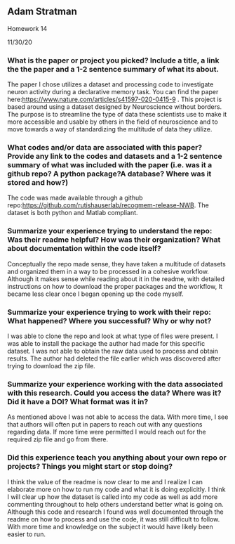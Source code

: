 
## Adam Stratman

Homework 14

11/30/20


### What is the paper or project you picked? Include a title, a link the the paper and a 1-2 sentence summary of what its about.

The paper I chose utilizes a dataset and processing code to investigate neuron activity during a declarative memory task. You can find the paper here:https://www.nature.com/articles/s41597-020-0415-9 . This project is based around using a dataset designed by Neuroscience without borders. The purpose is to streamline the type of data these scientists use to make it more accessible and usable by others in the field of neuroscience and to move towards a way of standardizing the multitude of data they utilize.

### What codes and/or data are associated with this paper? Provide any link to the codes and datasets and a 1-2 sentence summary of what was included with the paper (i.e. was it a github repo? A python package?A database? Where was it stored and how?)

The code was made available through a github repo:https://github.com/rutishauserlab/recogmem-release-NWB. The dataset is both python and Matlab compliant.

### Summarize your experience trying to understand the repo: Was their readme helpful? How was their organization? What about documentation within the code itself?

Conceptually the repo made sense, they have taken a multitude of datasets and organized them in a way to be processed in a cohesive workflow. Although it makes sense while reading about it in the readme, with detailed instructions on how to download the proper packages and the workflow, It became less clear once I began opening up the code myself.

### Summarize your experience trying to work with their repo: What happened? Where you successful? Why or why not?

I was able to clone the repo and look at what type of files were present. I was able to install the package the author had made for this specific dataset. I was not able to obtain the raw data used to process and obtain results. The author had deleted the file earlier which was discovered after trying to download the zip file.

### Summarize your experience working with the data associated with this research. Could you access the data? Where was it? Did it have a DOI? What format was it in?

As mentioned above I was not able to access the data. With more time, I see that authors will often put in papers to reach out with any questions regarding data. If more time were permitted I would reach out for the required zip file and go from there.


### Did this experience teach you anything about your own repo or projects? Things you might start or stop doing?

I think the value of the readme is now clear to me and I realize I can elaborate more on how to run my code and what it is doing explicitly. I think I will clear up how the dataset is called into my code as well as add more commenting throughout to help others understand better what is going on. Although this code and research I found was well documented through the readme on how to process and use the code, it was still difficult to follow. With more time and knowledge on the subject it would have likely been easier to run.
